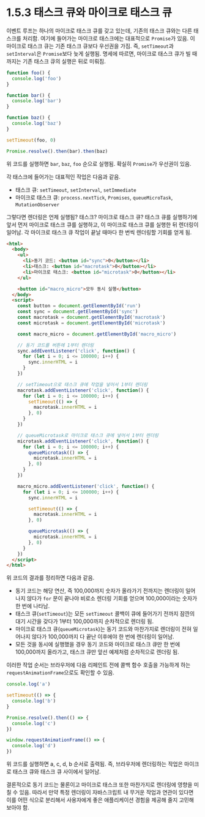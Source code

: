 # 1.5.3 태스크 큐와 마이크로 태스크 큐

이벤트 루프는 하나의 마이크로 태스크 큐를 갖고 있는데, 기존의 태스크 큐와는 다른 태스크를 처리함. 여기에 들어가는 마이크로 태스크에는 대표적으로 `Promise`가 있음. 이 마이크로 태스크 큐는 기존 태스크 큐보다 우선권을 가짐. 즉, `setTimeout`과 `setInterval`은 `Promise`보다 늦게 실행됨. 명세에 따르면, 마이크로 태스크 큐가 빌 때까지는 기존 태스크 큐의 실행은 뒤로 미뤄짐.

```js
function foo() {
  console.log('foo')
}

function bar() {
  console.log('bar')
}

function baz() {
  console.log('baz')
}

setTimeout(foo, 0)

Promise.resolve().then(bar).then(baz)
```

위 코드를 실행하면 `bar`, `baz`, `foo` 순으로 실행됨. 확실히 `Promise`가 우선권이 있음.

각 태스크에 들어가는 대표적인 작업은 다음과 같음.
- 태스크 큐: `setTimeout`, `setInterval`, `setImmediate`
- 마이크로 태스크 큐: `process.nextTick`, `Promises`, `queueMicroTask`, `MutationObserver`

그렇다면 렌더링은 언제 실행됨? 태스크? 마이크로 태스크 큐? 태스크 큐를 실행하기에 앞서 먼저 마이크로 태스크 큐를 실행하고, 이 마이크로 태스크 큐를 실행한 뒤 렌더링이 일어남. 각 마이크로 태스크 큐 작업이 끝날 때마다 한 번씩 렌더링할 기회를 얻게 됨.

```html
<html>
  <body>
    <ul>
      <li>동기 코드: <button id="sync">0</button></li>
      <li>태스크: <button id="macrotask">0</button></li>
      <li>마이크로 태스크: <button id="microtask">0</button></li>
    </ul>

    <button id="macro_micro">모두 동시 실행</button>
  </body>
  <script>
    const button = document.getElementById('run')
    const sync = document.getElementById('sync')
    const macrotask = document.getElementById('macrotask')
    const microtask = document.getElementById('microtask')

    const macro_micro = document.getElementById('macro_micro')

    // 동기 코드를 버튼에 1부터 렌더링
    sync.addEventListener('click', function() {
      for (let i = 0; i <= 100000; i++) {
        sync.innerHTML = i
      }
    })

    // setTimeout으로 태스크 큐에 작업을 넣어서 1부터 렌더링
    macrotask.addEventListener('click', function() {
      for (let i = 0; i <= 100000; i++) {
        setTimeout(() => {
          macrotask.innerHTML = i
        }, 0)
      }
    })

    // queueMicrotask로 마이크로 태스크 큐에 넣어서 1부터 렌더링
    microtask.addEventListener('click', function() {
      for (let i = 0; i <= 100000; i++) {
        queueMicrotask(() => {
          microtask.innerHTML = i
        }, 0)
      }
    })

    macro_micro.addEventListener('click', function() {
      for (let i = 0; i <= 100000; i++) {
        sync.innerHTML = i

        setTimeout(() => {
          macrotask.innerHTML = i
        }, 0)

        queueMicrotask(() => {
          microtask.innerHTML = i
        }, 0)
      }
    })
  </script>
</html>
```

위 코드의 결과를 정리하면 다음과 같음.
- 동기 코드는 해당 연산, 즉 100,000까지 숫자가 올라가기 전까지는 렌더링이 일어나지 않다가 `for` 문이 끝나야 비로소 렌더링 기회를 얻으며 100,000이라는 숫자가 한 번에 나타남.
- 태스크 큐(`setTimeout`)는 모든 `setTimeout` 콜백이 큐에 들어가기 전까지 잠깐의 대기 시간을 갖다가 1부터 100,000까지 순차적으로 렌더링 됨.
- 마이크로 태스크 큐(`queueMicrotask`)는 동기 코드와 마찬가지로 렌더링이 전혀 일어나지 않다가 100,000까지 다 끝난 이후에야 한 번에 렌더링이 일어남.
- 모든 것을 동시에 실행했을 경우 동기 코드와 마이크로 태스크 큐만 한 번에 100,000까지 올라가고, 태스크 큐만 앞선 예제처럼 순차적으로 렌더링 됨.

이러한 작업 순서는 브라우저에 다음 리페인트 전에 콜백 함수 호출을 가능하게 하는 `requestAnimationFrame`으로도 확인할 수 있음.

```js
console.log('a')

setTimeout(() => {
  console.log('b')
}

Promise.resolve().then(() => {
  console.log('c')
})

window.requestAnimationFrame(() => {
  console.log('d')
})
```

위 코드를 실행하면 a, c, d, b 순서로 출력됨. 즉, 브라우저에 렌더링하는 작업은 마이크로 태스크 큐와 태스크 큐 사이에서 일어남.

결론적으로 동기 코드는 물론이고 마이크로 태스크 또한 마찬가지로 렌더링에 영향을 미칠 수 있음. 따라서 만약 특정 렌더링이 자바스크립트 내 무거운 작업과 연관이 있다면 이를 어떤 식으로 분리해서 사용자에게 좋은 애플리케이션 경험을 제공해 줄지 고민해 보아야 함.
